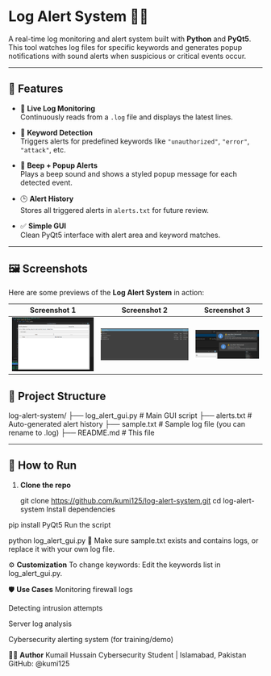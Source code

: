 

# Log Alert System 🔔📜

A real-time log monitoring and alert system built with **Python** and **PyQt5**. This tool watches log files for specific keywords and generates popup notifications with sound alerts when suspicious or critical events occur.

---

## 🚀 Features

- 📖 **Live Log Monitoring**  
  Continuously reads from a `.log` file and displays the latest lines.

- 🧠 **Keyword Detection**  
  Triggers alerts for predefined keywords like `"unauthorized"`, `"error"`, `"attack"`, etc.

- 🔔 **Beep + Popup Alerts**  
  Plays a beep sound and shows a styled popup message for each detected event.

- 🕒 **Alert History**  
  Stores all triggered alerts in `alerts.txt` for future review.

- ✅ **Simple GUI**  
  Clean PyQt5 interface with alert area and keyword matches.

---
## 🖼️ Screenshots

Here are some previews of the **Log Alert System** in action:

| Screenshot 1 | Screenshot 2 | Screenshot 3 |
|---------------|---------------|---------------|
| ![Alert GUI](docs/Screenshot1.png) | ![Detected Log](docs/Screenshot2.png) | ![Alert Example](docs/Screenshot3.png) |



## 📂 Project Structure

log-alert-system/
├── log_alert_gui.py # Main GUI script
├── alerts.txt # Auto-generated alert history
├── sample.txt # Sample log file (you can rename to .log)
├── README.md # This file

---

## 🔧 How to Run

1. **Clone the repo**
   
   git clone https://github.com/kumi125/log-alert-system.git
   cd log-alert-system
Install dependencies


pip install PyQt5
Run the script

python log_alert_gui.py
📌 Make sure sample.txt exists and contains logs, or replace it with your own log file.

⚙️ **Customization**
To change keywords:
Edit the keywords list in log_alert_gui.py.

🛡️ **Use Cases**
Monitoring firewall logs

Detecting intrusion attempts

Server log analysis

Cybersecurity alerting system (for training/demo)

👨‍💻 **Author**
Kumail Hussain
Cybersecurity Student | Islamabad, Pakistan
GitHub: @kumi125

